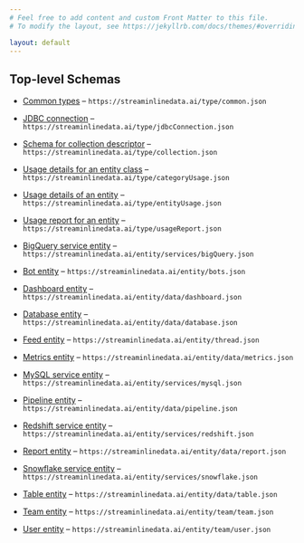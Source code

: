 ```yaml
---
# Feel free to add content and custom Front Matter to this file.
# To modify the layout, see https://jekyllrb.com/docs/themes/#overriding-theme-defaults

layout: default
---
```

## Top-level Schemas

*   [Common types](./common.md "Common reusable types") – `https://streaminlinedata.ai/type/common.json`

*   [JDBC connection](./jdbcconnection.md "JDBC connection information used for connecting to a database system") – `https://streaminlinedata.ai/type/jdbcConnection.json`

*   [Schema for collection descriptor](./collectiondescriptor.md "Type used for capturing the details of a collection") – `https://streaminlinedata.ai/type/collection.json`

*   [Usage details for an entity class](./categoryusage.md "Type used for capturing usage details of an entity class") – `https://streaminlinedata.ai/type/categoryUsage.json`

*   [Usage details of an entity](./entityusage.md "Type used for capturing usage details of an entity") – `https://streaminlinedata.ai/type/entityUsage.json`

*   [Usage report for an entity](./usagereport.md "Type used for capturing and reporting usage report of an entity") – `https://streaminlinedata.ai/type/usageReport.json`

*   [BigQuery service entity](./bigquery.md "Schema corresponding to BigQuery service entity") – `https://streaminlinedata.ai/entity/services/bigQuery.json`

*   [Bot entity](./bots.md "Bot entity to capture the details of a bot") – `https://streaminlinedata.ai/entity/bots.json`

*   [Dashboard entity](./dashboard.md "Entity that represents a Dashboard") – `https://streaminlinedata.ai/entity/data/dashboard.json`

*   [Database entity](./database.md "Entity that represents a database") – `https://streaminlinedata.ai/entity/data/database.json`

*   [Feed entity](./thread.md "Entity that represents a feed") – `https://streaminlinedata.ai/entity/thread.json`

*   [Metrics entity](./metrics.md "Entity that represents a Metrics") – `https://streaminlinedata.ai/entity/data/metrics.json`

*   [MySQL service entity](./mysql.md "Schema corresponding to MySQL service entity") – `https://streaminlinedata.ai/entity/services/mysql.json`

*   [Pipeline entity](./pipeline.md "Entity that represents a Pipeline") – `https://streaminlinedata.ai/entity/data/pipeline.json`

*   [Redshift service entity](./redshift.md "Schema corresponding to Redshift service entity") – `https://streaminlinedata.ai/entity/services/redshift.json`

*   [Report entity](./report.md "Entity that represents a Report") – `https://streaminlinedata.ai/entity/data/report.json`

*   [Snowflake service entity](./snowflake.md "Schema corresponding to Snowflake service entity") – `https://streaminlinedata.ai/entity/services/snowflake.json`

*   [Table entity](./table.md "Schema corresponding to a table that belongs to a database") – `https://streaminlinedata.ai/entity/data/table.json`

*   [Team entity](./team.md "Team entity") – `https://streaminlinedata.ai/entity/team/team.json`

*   [User entity](./user.md "User entity that is part of an organization") – `https://streaminlinedata.ai/entity/team/user.json`
